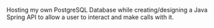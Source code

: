 Hosting my own PostgreSQL Database while creating/designing a Java Spring API to allow a user to interact and make calls with it.
